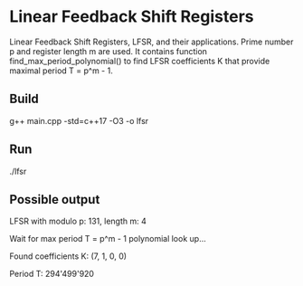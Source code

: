 # Linear Feedback Shift Registers
Linear Feedback Shift Registers, LFSR, and their applications. Prime number p and register length m are used.
It contains function find_max_period_polynomial() to find LFSR coefficients K that provide maximal period T = p^m - 1.
## Build
g++ main.cpp -std=c++17 -O3 -o lfsr
## Run
./lfsr
## Possible output
LFSR with modulo p: 131, length m: 4

Wait for max period T = p^m - 1 polynomial look up...

Found coefficients K: (7, 1, 0, 0)

Period T: 294'499'920
